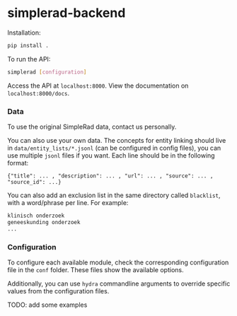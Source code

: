 # simplerad-backend

Installation:

```bash
pip install .
```

To run the API:

```bash
simplerad [configuration]
```

Access the API at `localhost:8000`. View the documentation on
`localhost:8000/docs`.

### Data

To use the original SimpleRad data, contact us personally.

You can also use your own data. The concepts for entity linking should live in
`data/entity_lists/*.jsonl` (can be configured in config files), you can use multiple `jsonl` files if you want.
Each line should be in the following format:

```jsonl
{"title": ... , "description": ... , "url": ... , "source": ... , "source_id": ...}
```

You can also add an exclusion list in the same directory called `blacklist`,
with a word/phrase per line. For example:

```txt
klinisch onderzoek
geneeskunding onderzoek
...
```

### Configuration

To configure each available module, check the corresponding configuration file
in the `conf` folder. These files show the available options.

Additionally, you can use `hydra` commandline arguments to override specific
values from the configuration files.

TODO: add some examples
